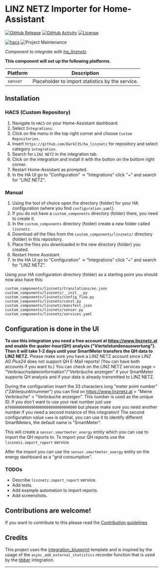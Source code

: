 # LINZ NETZ Importer for Home-Assistant

[![GitHub Release][releases-shield]][releases]
[![GitHub Activity][commits-shield]][commits]
[![License][license-shield]](LICENSE)

[![hacs][hacsbadge]][hacs]
![Project Maintenance][maintenance-shield]

_Component to integrate with [ha_linznetz][ha_linznetz]._

**This component will set up the following platforms.**

Platform | Description
-- | --
`sensor` | Placeholder to import statistics by the service.

## Installation

### HACS (Custom Repository)

1. Navigate to `HACS` on your Home-Assistant dashboard.
2. Select `Integrations`.
3. Click on the menu in the top right corner and choose `Custom Repositories`.
4. Insert `https://github.com/DarkC35/ha_linznetz` for repository and select category `integration`.
5. Search for `LINZ NETZ` in the integration tab.
6. Click on the integration and install it with the button on the bottom right corner.
7. Restart Home-Assistant as prompted.
8. In the HA UI go to "Configuration" -> "Integrations" click "+" and search for "LINZ NETZ".


### Manual

1. Using the tool of choice open the directory (folder) for your HA configuration (where you find `configuration.yaml`).
2. If you do not have a `custom_components` directory (folder) there, you need to create it.
3. In the `custom_components` directory (folder) create a new folder called `linznetz`.
4. Download _all_ the files from the `custom_components/linznetz/` directory (folder) in this repository.
5. Place the files you downloaded in the new directory (folder) you created.
6. Restart Home Assistant.
7. In the HA UI go to "Configuration" -> "Integrations" click "+" and search for "LINZ NETZ".

Using your HA configuration directory (folder) as a starting point you should now also have this:

```text
custom_components/linznetz/translations/en.json
custom_components/linznetz/__init__.py
custom_components/linznetz/config_flow.py
custom_components/linznetz/const.py
custom_components/linznetz/manifest.json
custom_components/linznetz/sensor.py
custom_components/linznetz/services.yaml
```

## Configuration is done in the UI

**To use this integration you need a free account at https://www.linznetz.at and enable the quater-hour(QH) analysis ("Viertelstundenauswertung"). Then it will take 1-2 days until your SmartMeter transfers the QH data to LINZ NETZ.** Please make sure you have a LINZ NETZ account since *LINZ AG Plus24* does not support QH E-Mail reports! (You can have both accounts if you want to.) You can check on the LINZ NETZ services page > "Verbrauchsdateninformation"/"Verbräuche anzeigen" if your SmartMeter supports QH analysis and if your data is already transmitted to LINZ NETZ.

During the configuration insert the 33 characters long "meter point number" ("Zählerpunktnummer") you can find on https://www.linznetz.at > "Meine Verbräuche" > "Verbräuche anzeigen". This number is used as the unique ID. If you don't want to use your real number just use `AT0000000000000000000000000000000` but please make sure you need another number if you need a second instance of this integration! The second configuration value `name` is optinal, you can use it to identify different SmartMeters, the default name is "SmartMeter".

This will create a `sensor.smartmeter_energy` entity which you can use to import the QH reports to. To import your QH reports use the `linznetz.import_report` service.

After the import you can use the `sensor.smartmeter_energy` entity on the energy dashboard as a "grid consumption".

### TODOs
* Describe `linznetz.import_report` service.
* Add tests.
* Add example automation to import reports.
* Add screenshots.

## Contributions are welcome!

If you want to contribute to this please read the [Contribution guidelines](CONTRIBUTING.md)

## Credits

This project uses the [integration_blueprint](https://github.com/custom-components/integration_blueprint) template and is inspired by the usage of the `async_add_external_statistics` recorder function that is used by the [tibber](https://github.com/home-assistant/core/tree/dev/homeassistant/components/tibber) integration.

***

[ha_linznetz]: https://github.com/DarkC35/ha_linznetz
[commits-shield]: https://img.shields.io/github/commit-activity/y/DarkC35/ha_linznetz.svg?style=for-the-badge
[commits]: https://github.com/DarkC35/ha_linznetz/commits/master
[hacs]: https://github.com/hacs/integration
[hacsbadge]: https://img.shields.io/badge/HACS-Custom-orange.svg?style=for-the-badge
[forum-shield]: https://img.shields.io/badge/community-forum-brightgreen.svg?style=for-the-badge
[forum]: https://community.home-assistant.io/
[license-shield]: https://img.shields.io/github/license/DarkC35/ha_linznetz.svg?style=for-the-badge
[maintenance-shield]: https://img.shields.io/badge/maintainer-DarkC35-red.svg?style=for-the-badge
[releases-shield]: https://img.shields.io/github/release/DarkC35/ha_linznetz.svg?style=for-the-badge
[releases]: https://github.com/DarkC35/ha_linznetz/releases
